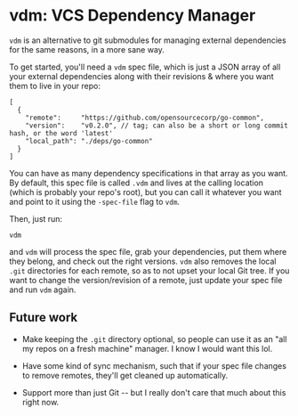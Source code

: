 # vdm: VCS Dependency Manager

`vdm` is an alternative to git submodules for managing external dependencies for
the same reasons, in a more sane way.

To get started, you'll need a `vdm` spec file, which is just a JSON array of all
your external dependencies along with their revisions & where you want them to
live in your repo:

```jsonc
[
  {
    "remote":     "https://github.com/opensourcecorp/go-common",
    "version":    "v0.2.0", // tag; can also be a short or long commit hash, or the word 'latest'
    "local_path": "./deps/go-common"
  }
]
```

You can have as many dependency specifications in that array as you want. By
default, this spec file is called `.vdm` and lives at the calling location
(which is probably your repo's root), but you can call it whatever you want and
point to it using the `-spec-file` flag to `vdm`.

Then, just run:

    vdm

and `vdm` will process the spec file, grab your dependencies, put them where
they belong, and check out the right versions. `vdm` also removes the local
`.git` directories for each remote, so as to not upset your local Git tree. If
you want to change the version/revision of a remote, just update your spec file
and run `vdm` again.

## Future work

- Make keeping the `.git` directory optional, so people can use it as an "all my
  repos on a fresh machine" manager. I know I would want this lol.

- Have some kind of sync mechanism, such that if your spec file changes to
  remove remotes, they'll get cleaned up automatically.

- Support more than just Git -- but I really don't care that much about this
  right now.
